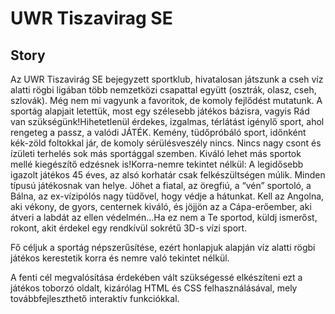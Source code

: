 # UWR Tiszavirag SE

## Story

Az UWR Tiszavirág SE bejegyzett sportklub, hivatalosan játszunk a cseh víz alatti rögbi ligában több nemzetközi csapattal együtt (osztrák, olasz, cseh, szlovák). Még nem mi vagyunk a favoritok, de komoly fejlődést mutatunk. A sportág alapjait letettük, most egy szélesebb játékos bázisra, vagyis Rád van szükségünk!Hihetetlenül érdekes, izgalmas, térlátást igénylő sport, ahol rengeteg a passz, a valódi JÁTÉK.
Kemény, tüdőpróbáló sport, időnként kék-zöld foltokkal jár, de komoly sérülésveszély nincs. Nincs nagy csont és ízületi terhelés sok más sportággal szemben. Kiváló lehet más sportok mellé kiegészítő edzésnek is!Korra-nemre tekintet nélkül:
A legidősebb igazolt játékos 45 éves, az alsó korhatár csak felkészültségen múlik. Minden típusú játékosnak van helye. Jöhet a fiatal, az öregfiú, a “vén” sportoló, a Bálna, az ex-vízipólós nagy tüdővel, hogy védje a hátunkat. Kell az Angolna, aki vékony, de gyors, centernek kiváló, és jöjjön az a Cápa-erőember, aki átveri a labdát az ellen védelmén…Ha ez nem a Te sportod, küldj ismerőst, rokont, akit érdekel egy rendkívül sokrétű 3D-s vízi sport.

Fő céljuk a sportág népszerűsítése, ezért honlapjuk alapján víz alatti rögbi játékos kerestetik korra és nemre való tekintet nélkül.

A fenti cél megvalósítása érdekében vált szükségessé elkészíteni ezt a játékos toborzó oldalt, kizárólag HTML és CSS felhasználásával, mely továbbfejleszthető interaktív funkciókkal.

